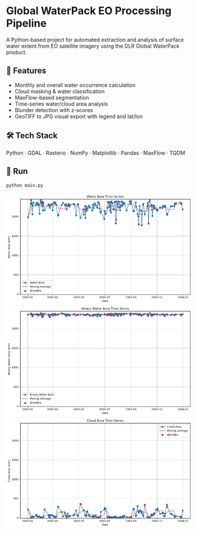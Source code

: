 # Global WaterPack EO Processing Pipeline

A Python-based project for automated extraction and analysis of surface water extent from EO satellite imagery using the DLR Global WaterPack product.

## 📌 Features
- Monthly and overall water occurrence calculation
- Cloud masking & water classification
- MaxFlow-based segmentation
- Time-series water/cloud area analysis
- Blunder detection with z-scores
- GeoTIFF to JPG visual export with legend and lat/lon

## 🛠 Tech Stack
Python · GDAL · Rasterio · NumPy · Matplotlib · Pandas · MaxFlow · TQDM

## 🚀 Run
```bash
python main.py
```
![Water Area](Water%20Area%20Time%20Series.png)
![Binary Water Area](Binary%20Water%20Area%20Time%20Series.png)
![Cloud Area](Cloud%20Area%20Time%20Series.png)
